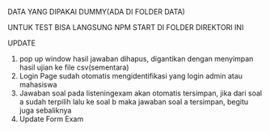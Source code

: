 DATA YANG DIPAKAI DUMMY(ADA DI FOLDER DATA)

UNTUK TEST BISA LANGSUNG NPM START DI FOLDER DIREKTORI INI


UPDATE 

1. pop up window hasil jawaban dihapus, digantikan dengan menyimpan hasil ujian ke file csv(sementara)
2. Login Page sudah otomatis mengidentifikasi yang login admin atau mahasiswa
3. Jawaban soal pada listeningexam akan otomatis tersimpan, jika dari soal a sudah terpilih lalu ke soal b maka jawaban soal a tersimpan, begitu juga sebaliknya
4. Update Form Exam

